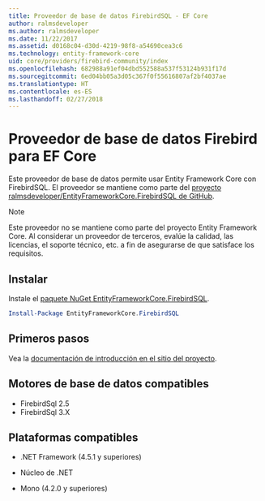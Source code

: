 ```yaml
---
title: Proveedor de base de datos FirebirdSQL - EF Core
author: ralmsdeveloper
ms.author: ralmsdeveloper
ms.date: 11/22/2017
ms.assetid: d0168c04-d30d-4219-98f8-a54690cea3c6
ms.technology: entity-framework-core
uid: core/providers/firebird-community/index
ms.openlocfilehash: 682988a91ef04dbd552588a537f53124b931f17d
ms.sourcegitcommit: 6ed04bb05a3d05c367f0f55616807af2bf4037ae
ms.translationtype: HT
ms.contentlocale: es-ES
ms.lasthandoff: 02/27/2018
---
```

# <a name="firebird-ef-core-database-provider"></a>Proveedor de base de datos Firebird para EF Core

Este proveedor de base de datos permite usar Entity Framework Core con FirebirdSQL. El proveedor se mantiene como parte del [proyecto ralmsdeveloper/EntityFrameworkCore.FirebirdSQL de GitHub](https://github.com/ralmsdeveloper/EntityFrameworkCore.FirebirdSQL).

> [!NOTE]  
>
> Este proveedor no se mantiene como parte del proyecto Entity Framework Core. Al considerar un proveedor de terceros, evalúe la calidad, las licencias, el soporte técnico, etc. a fin de asegurarse de que satisface los requisitos.

## <a name="install"></a>Instalar

Instale el [paquete NuGet EntityFrameworkCore.FirebirdSQL](https://www.nuget.org/packages/EntityFrameworkCore.FirebirdSQL).

``` powershell
Install-Package EntityFrameworkCore.FirebirdSQL
```

## <a name="get-started"></a>Primeros pasos

Vea la [documentación de introducción en el sitio del proyecto](https://github.com/ralmsdeveloper/EntityFrameworkCore.FirebirdSQL/wiki).

## <a name="supported-database-engines"></a>Motores de base de datos compatibles

* FirebirdSql 2.5
* FirebirdSql 3.X

## <a name="supported-platforms"></a>Plataformas compatibles

* .NET Framework (4.5.1 y superiores)

* Núcleo de .NET

* Mono (4.2.0 y superiores)
